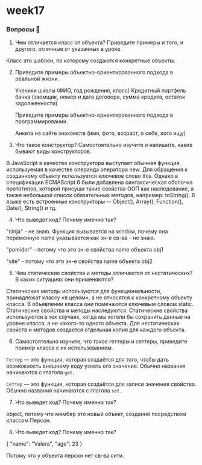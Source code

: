 # week17

### Вопросы 💎

1. Чем отличается класс от объекта? Приведите примеры и того, и другого, отличные от указанных в уроке.

Класс это шаблон, по которому создаются конкретные объекты.

2. Приведите примеры объектно-ориентированного подхода в реальной жизни.

   Ученики школы (ФИО, год рождения, класс)
   Кредитный портфель банка (заемщик, номер и дата договора, сумма кредита, остаток задолженности)

   Приведите примеры объектно-ориентированного подхода в программировании.

   Анкета на сайте знакомств (имя, фото, возраст, о себе, кого ищу)

3. Что такое конструктор? Самостоятельно изучите и напишите, какие бывают виды конструкторов.

В JavaScript в качестве конструктора выступает обычная функция, используемая в качестве операнда оператора new. Для обращения к созданному объекту используется ключевое слово this. Однако в спецификации ECMAScript 6 были добавлена синтаксическая оболочка прототипов, которой присущи такие свойства ООП как наследование, а также небольшой список обязательных методов, например: toString(). В языке есть встроенные конструкторы -- Object(), Array(), Function(), Date(), String() и тд.

4. Что выведет код? Почему именно так?

"ninja" - не знаю. Функция вызывается на window, почему она переменную name указывается как зн-е св-ва - не знаю.

"pomidor" - потому что это зн-е свойства name объекта obj1

"site" - потому что это зн-е свойства name объекта obj2

5. Чем статические свойства и методы отличаются от нестатических? В каких ситуациях они применяются?

Статические методы используются для функциональности, принадлежат классу «в целом», а не относятся к конкретному объекту класса. В объявлении класса они помечаются ключевым словом static. Статические свойства и методы наследуются. Статические свойства используются в тех случаях, когда мы хотели бы сохранить данные на уровне класса, а не какого-то одного объекта. Для нестатических свойств и методов создается отдельная копия для каждого объекта.

6. Самостоятельно изучите, что такое геттеры и сеттеры, приведите пример класса с их использованием.

`Геттер` — это функция, которая создаётся для того, чтобы дать возможность внешнему коду узнать его значение. Обычно названия начинаются с глагола `get`.

`Сеттер` — это функция, которая создаётся для записи значения свойства. Обычно названия начинаются с глагола `set`.

7. Что выведет код? Почему именно так?

object, потому что мембер это новый объект, созданнй посредством классом Персон.

8. Что выведет код? Почему именно так?

{
"name": "Valera",
"age": 23
}

Потому что у объекта персон нет св-ва сити.
